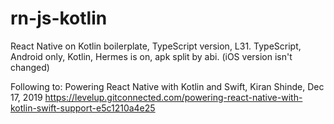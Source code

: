# rn-js-kotlin

React Native on Kotlin boilerplate, TypeScript version, L31.
TypeScript, Android only, Kotlin, Hermes is on, apk split by abi.
(iOS version isn't changed)

Following to:
Powering React Native with Kotlin and Swift, Kiran Shinde, Dec 17, 2019
<https://levelup.gitconnected.com/powering-react-native-with-kotlin-swift-support-e5c1210a4e25>
